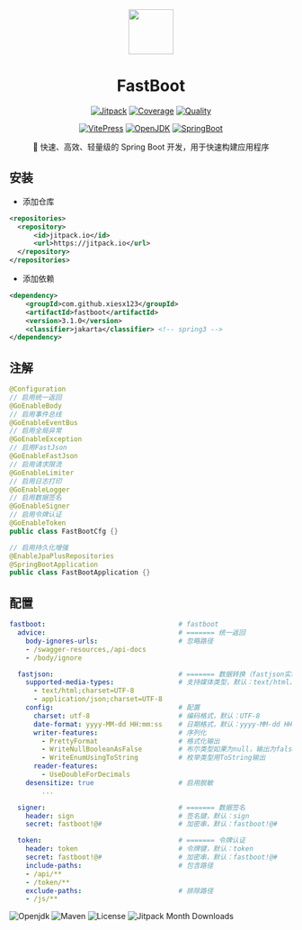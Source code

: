 <div align="center">

 <picture>
   <source media="(prefers-color-scheme: dark)" srcset="https://xiesx123.github.io/fastboot/spring_light.png" />
   <source media="(prefers-color-scheme: light)" srcset="https://xiesx123.github.io/fastboot/spring_dark.png" />
   <img src="https://xiesx123.github.io/fastboot/spring_light.png" width="80" />
 </picture>

<h1 align="center">FastBoot</h1>

[![Jitpack](https://jitpack.io/v/xiesx123/fastboot.svg)](https://jitpack.io/#xiesx123/fastboot)
[![Coverage](https://img.shields.io/coverallsCoverage/github/xiesx123/fastboot?logo1=coveralls&label=Coveralls&color=47C219
)](https://coveralls.io/github/xiesx123/fastboot?branch=master)
[![Quality](https://img.shields.io/codacy/grade/2108c48f908e4feba40557e9091e7cfd?logo1=Codacy&label=Codacy)](https://app.codacy.com/gh/xiesx123/fastboot/dashboard?utm_source=gh&utm_medium=referral&utm_content=&utm_campaign=Badge_grade)

[![VitePress](https://img.shields.io/badge/VitePress-Doc-3E63DD?logo=markdown)](https://xiesx123.github.io/fastboot)
[![OpenJDK](https://img.shields.io/badge/OpenJdk-8,21-red?logo=openjdk)](https://adoptium.net/zh-CN/temurin/releases)
[![SpringBoot](https://img.shields.io/badge/SpringBoot-2,3-6DB33F?logo=spring&logoColor=white)](https://spring.io/projects/spring-boot#overview)


🚀 快速、高效、轻量级的 Spring Boot 开发，用于快速构建应用程序

</div>

## 安装

- 添加仓库

```xml [pom.xml]
<repositories>
  <repository>
      <id>jitpack.io</id>
      <url>https://jitpack.io</url>
  </repository>
</repositories>
```

- 添加依赖

```xml
<dependency>
    <groupId>com.github.xiesx123</groupId>
    <artifactId>fastboot</artifactId>
    <version>3.1.0</version>
    <classifier>jakarta</classifier> <!-- spring3 -->
</dependency>
```

## 注解

```java
@Configuration
// 启用统一返回
@GoEnableBody
// 启用事件总线
@GoEnableEventBus
// 启用全局异常
@GoEnableException
// 启用FastJson
@GoEnableFastJson
// 启用请求限流
@GoEnableLimiter
// 启用日志打印
@GoEnableLogger
// 启用数据签名
@GoEnableSigner
// 启用令牌认证
@GoEnableToken
public class FastBootCfg {}

// 启用持久化增强
@EnableJpaPlusRepositories
@SpringBootApplication
public class FastBootApplication {}
```

## 配置

```yml
fastboot:                                 # fastboot
  advice:                                 # ======= 统一返回
    body-ignores-urls:                    # 忽略路径
    - /swagger-resources,/api-docs
    - /body/ignore

  fastjson:                               # ======= 数据转换（fastjson实现）
    supported-media-types:                # 支持媒体类型，默认：text/html、application/json
      - text/html;charset=UTF-8
      - application/json;charset=UTF-8
    config:                               # 配置
      charset: utf-8                      # 编码格式，默认：UTF-8
      date-format: yyyy-MM-dd HH:mm:ss    # 日期格式，默认：yyyy-MM-dd HH:mm:ss
      writer-features:                    # 序列化
        - PrettyFormat                    # 格式化输出
        - WriteNullBooleanAsFalse         # 布尔类型如果为null，输出为false，而不是null
        - WriteEnumUsingToString          # 枚举类型用ToString输出
      reader-features:
        - UseDoubleForDecimals
    desensitize: true                     # 启用脱敏
        ...

  signer:                                 # ======= 数据签名
    header: sign                          # 签名键，默认：sign
    secret: fastboot!@#                   # 加密串，默认：fastboot!@#

  token:                                  # ======= 令牌认证
    header: token                         # 令牌键，默认：token
    secret: fastboot!@#                   # 加密串，默认：fastboot!@#
    include-paths:                        # 包含路径
    - /api/**
    - /token/**
    exclude-paths:                        # 排除路径
    - /js/**
```

![Openjdk](https://img.shields.io/badge/Build%20Openjdk-21-blue)
![Maven](https://img.shields.io/badge/Build%20Maven-3.9.11-blue) 
![License](https://img.shields.io/badge/license-MIT-blue.svg?style=flat&label=License&color=0078D7)
![Jitpack Month Downloads](https://img.shields.io/badge/dynamic/json?url=https%3A%2F%2Fjitpack.io%2Fapi%2Fdownloads%2Fcom.github.xiesx123%2Ffastboot&query=month&suffix=/m&style=flat&label=Downloads&link=https%3A%2F%2Fjitpack.io%2F%23xiesx123%2Ffastboot&color=0078D7)